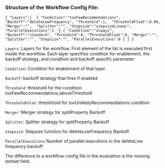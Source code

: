 ### Structure of the Workflow Config File:
`{
    "Layers":[ 
    {
            "Condition":"tooFewRecommendations", 
            "Backoff":"deleteLowFrequency",
            "Threshold":1, 
            "ThresholdFloat":0.09, 
            "Merger":"", 
            "Splitter":"",
            "Stepsize":"stepsizeLinear",
            "ParallelExecutions":1 
        },{
            "Condition":"always", 
            "Backoff":"standard",
            "Threshold":0,
            "ThresholdFloat":0,
            "Merger":"",
            "Splitter":"",
            "Stepsize":"",
            "ParallelExecutions":0
        }
    ]
}`

`Layers`: Layers for the workflow. First element of the list is executed first inside the workflow. Each layer specifies condition for enablement, the backoff strategy, and condition and backoff specific parameter:

`Condition`: Condition for enablement of that layer

`Backoff`: backoff strategy that fires if enabled

`Threshold`: threshold for the condition tooFewRecommendations,aboveThreshold

`ThresholdFolat`: threshhold for tooUnlikelyRecommendations condition

`Merger`: Merger strategy for splitProperty Backoff

`Splitter`: Splitter strategy for splitProperty Backoff

`Stepsize`: Stepsize function for deleteLowFrequency Backoff

`ParallelExecutions` Number of parallel executions in the deleteLow frequency backoff

The difference to a workflow config file in the evaluation is the missing testset field.
